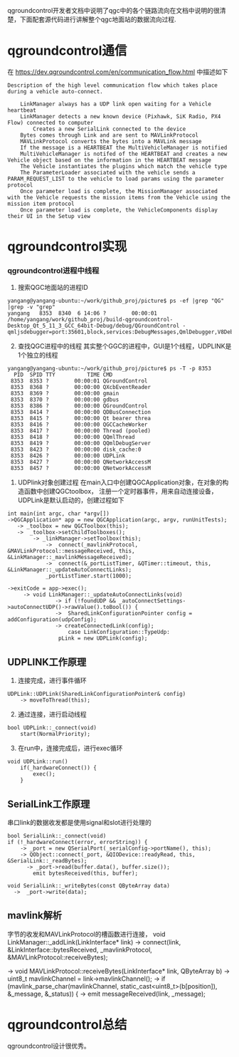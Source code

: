 
qgroundcontrol开发者文档中说明了qgc中的各个链路流向在文档中说明的很清楚，下面配套源代码进行讲解整个qgc地面站的数据流向过程.

# qgroundcontrol通信
在 https://dev.qgroundcontrol.com/en/communication_flow.html 中描述如下
```
Description of the high level communication flow which takes place during a vehicle auto-connect.

    LinkManager always has a UDP link open waiting for a Vehicle heartbeat
    LinkManager detects a new known device (Pixhawk, SiK Radio, PX4 Flow) connected to computer
        Creates a new SerialLink connected to the device
    Bytes comes through Link and are sent to MAVLinkProtocol
    MAVLinkProtocol converts the bytes into a MAVLink message
    If the message is a HEARTBEAT the MultiVehicleManager is notified
    MultiVehicleManager is notifed of the HEARTBEAT and creates a new Vehicle object based on the information in the HEARTBEAT message
    The Vehicle instantiates the plugins which match the vehicle type
    The ParameterLoader associated with the vehicle sends a PARAM_REQUEST_LIST to the vehicle to load params using the parameter protocol
    Once parameter load is complete, the MissionManager associated with the Vehicle requests the mission items from the Vehicle using the mission item protocol
    Once parameter load is complete, the VehicleComponents display their UI in the Setup view
```

# qgroundcontrol实现

### qgroundcontrol进程中线程

1. 搜索QGC地面站的进程ID
```
yangang@yangang-ubuntu:~/work/github_proj/picture$ ps -ef |grep "QG" |grep -v "grep"
yangang   8353  8340  6 14:06 ?        00:00:01 /home/yangang/work/github_proj/build-qgroundcontrol-Desktop_Qt_5_11_3_GCC_64bit-Debug/debug/QGroundControl -qmljsdebugger=port:35601,block,services:DebugMessages,QmlDebugger,V8Debugger,QmlInspector
```
2. 查找QGC进程中的线程
其实整个GGC的进程中，GUI是1个线程，UDPLINK是1个独立的线程
```
yangang@yangang-ubuntu:~/work/github_proj/picture$ ps -T -p 8353
  PID  SPID TTY          TIME CMD
 8353  8353 ?        00:00:01 QGroundControl
 8353  8368 ?        00:00:00 QXcbEventReader
 8353  8369 ?        00:00:00 gmain
 8353  8370 ?        00:00:00 gdbus
 8353  8386 ?        00:00:00 QGroundControl
 8353  8414 ?        00:00:00 QDBusConnection
 8353  8415 ?        00:00:00 Qt bearer threa
 8353  8416 ?        00:00:00 QGCCacheWorker
 8353  8417 ?        00:00:00 Thread (pooled)
 8353  8418 ?        00:00:00 QQmlThread
 8353  8419 ?        00:00:00 QQmlDebugServer
 8353  8423 ?        00:00:00 disk_cache:0
 8353  8426 ?        00:00:00 UDPLink
 8353  8427 ?        00:00:00 QNetworkAccessM
 8353  8457 ?        00:00:00 QNetworkAccessM
```
1. UDPlink对象创建过程
在main入口中创建QGCApplication对象，在对象的构造函数中创建QGCtoolbox，
注册一个定时器事件，用来自动连接设备，UDPLink是默认启动的，创建过程如下
```
int main(int argc, char *argv[])
->QGCApplication* app = new QGCApplication(argc, argv, runUnitTests);
   -> _toolbox = new QGCToolbox(this);
   ->  _toolbox->setChildToolboxes();
        -> _linkManager->setToolbox(this);
            ->  connect(_mavlinkProtocol, &MAVLinkProtocol::messageReceived, this, &LinkManager::_mavlinkMessageReceived);
            ->  connect(&_portListTimer, &QTimer::timeout, this, &LinkManager::_updateAutoConnectLinks);
            _portListTimer.start(1000); 
          
->exitCode = app->exec();
     -> void LinkManager::_updateAutoConnectLinks(void)
               -> if (!foundUDP && _autoConnectSettings->autoConnectUDP()->rawValue().toBool()) {
               ->  SharedLinkConfigurationPointer config = addConfiguration(udpConfig);
               -> createConnectedLink(config);
                   case LinkConfiguration::TypeUdp:
        		pLink = new UDPLink(config);
```

## UDPLINK工作原理
1. 连接完成，进行事件循环
```
UDPLink::UDPLink(SharedLinkConfigurationPointer& config)
    -> moveToThread(this);
```
2. 通过连接，进行启动线程
```
bool UDPLink::_connect(void)
    start(NormalPriority);
```
3. 在run中，连接完成后，进行exec循环
```
void UDPLink::run()
    if(_hardwareConnect()) {
        exec();
    }
```
## SerialLink工作原理
串口link的数据收发都是使用signal和slot进行处理的
```
bool SerialLink::_connect(void)
if (!_hardwareConnect(error, errorString)) {
    -> _port = new QSerialPort(_serialConfig->portName(), this);
    -> QObject::connect(_port, &QIODevice::readyRead, this, &SerialLink::_readBytes);
      -> _port->read(buffer.data(), buffer.size());
        emit bytesReceived(this, buffer);

void SerialLink::_writeBytes(const QByteArray data)
  ->  _port->write(data);
```
## mavlink解析
字节的收发和MAVLinkProtocol的槽函数进行连接，
void LinkManager::_addLink(LinkInterface* link)
  -> connect(link, &LinkInterface::bytesReceived,        _mavlinkProtocol,   &MAVLinkProtocol::receiveBytes);

   -> void MAVLinkProtocol::receiveBytes(LinkInterface* link, QByteArray b)
     ->  uint8_t mavlinkChannel = link->mavlinkChannel();
        ->  if (mavlink_parse_char(mavlinkChannel, static_cast<uint8_t>(b[position]), &_message, &_status)) {
            -> emit messageReceived(link, _message);

# qgroundcontrol总结
qgroundcontrol设计很优秀。

